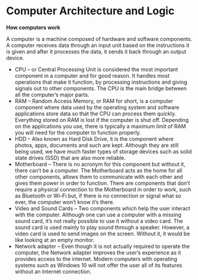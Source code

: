 # **Computer Architecture and Logic**

**How computers work**

A computer is a machine composed of hardware and software components. A computer receives data through an input unit based on the instructions it is given and after it processes the data, it sends it back through an output device.

* CPU – or Central Processing Unit is considered the most important component in a computer and for good reason. It handles most operations that make it function, by processing instructions and giving signals out to other components. The CPU is the main bridge between all the computer’s major parts.
* RAM – Random Access Memory, or RAM for short, is a computer component where data used by the operating system and software applications store data so that the CPU can process them quickly. Everything stored on RAM is lost if the computer is shut off. Depending on the applications you use, there is typically a maximum limit of RAM you will need for the computer to function properly.
* HDD – Also known as Hard Disk Drive, it is the component where photos, apps, documents and such are kept. Although they are still being used, we have much faster types of storage devices such as solid state drives (SSD) that are also more reliable.
* Motherboard – There is no acronym for this component but without it, there can’t be a computer. The Motherboard acts as the home for all other components, allows them to communicate with each other and gives them power in order to function. There are components that don’t require a physical connection to the Motherboard in order to work, such as Bluetooth or Wi-Fi but, if there is no connection or signal what so ever, the computer won’t know it’s there.
* Video and Sound Cards – Two components which help the user interact with the computer. Although one can use a computer with a missing sound card, it’s not really possible to use it without a video card. The sound card is used mainly to play sound through a speaker. However, a video card is used to send images on the screen. Without it, it would be like looking at an empty monitor.
* Network adapter – Even though it is not actually required to operate the computer, the Network adapter improves the user’s experience as it provides access to the internet. Modern computers with operating systems such as Windows 10 will not offer the user all of its features without an Internet connection.



